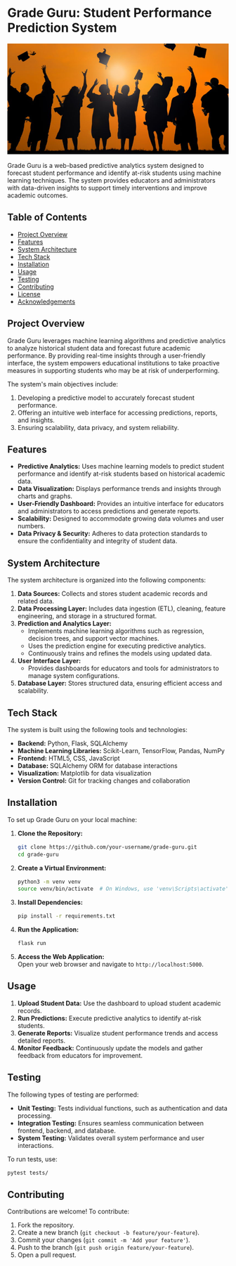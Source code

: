 # Grade Guru: Student Performance Prediction System
![alt text](images/college-graduates.jpg)

Grade Guru is a web-based predictive analytics system designed to forecast student performance and identify at-risk students using machine learning techniques. The system provides educators and administrators with data-driven insights to support timely interventions and improve academic outcomes. 

## Table of Contents
- [Project Overview](#project-overview)
- [Features](#features)
- [System Architecture](#system-architecture)
- [Tech Stack](#tech-stack)
- [Installation](#installation)
- [Usage](#usage)
- [Testing](#testing)
- [Contributing](#contributing)
- [License](#license)
- [Acknowledgements](#acknowledgements)

## Project Overview
Grade Guru leverages machine learning algorithms and predictive analytics to analyze historical student data and forecast future academic performance. By providing real-time insights through a user-friendly interface, the system empowers educational institutions to take proactive measures in supporting students who may be at risk of underperforming.

The system's main objectives include:
1. Developing a predictive model to accurately forecast student performance.
2. Offering an intuitive web interface for accessing predictions, reports, and insights.
3. Ensuring scalability, data privacy, and system reliability.

## Features
- **Predictive Analytics:** Uses machine learning models to predict student performance and identify at-risk students based on historical academic data.
- **Data Visualization:** Displays performance trends and insights through charts and graphs.
- **User-Friendly Dashboard:** Provides an intuitive interface for educators and administrators to access predictions and generate reports.
- **Scalability:** Designed to accommodate growing data volumes and user numbers.
- **Data Privacy & Security:** Adheres to data protection standards to ensure the confidentiality and integrity of student data.

## System Architecture
The system architecture is organized into the following components:
1. **Data Sources:** Collects and stores student academic records and related data.
2. **Data Processing Layer:** Includes data ingestion (ETL), cleaning, feature engineering, and storage in a structured format.
3. **Prediction and Analytics Layer:** 
   - Implements machine learning algorithms such as regression, decision trees, and support vector machines.
   - Uses the prediction engine for executing predictive analytics.
   - Continuously trains and refines the models using updated data.
4. **User Interface Layer:**
   - Provides dashboards for educators and tools for administrators to manage system configurations.
5. **Database Layer:** Stores structured data, ensuring efficient access and scalability.

## Tech Stack
The system is built using the following tools and technologies:
- **Backend:** Python, Flask, SQLAlchemy
- **Machine Learning Libraries:** Scikit-Learn, TensorFlow, Pandas, NumPy
- **Frontend:** HTML5, CSS, JavaScript
- **Database:** SQLAlchemy ORM for database interactions
- **Visualization:** Matplotlib for data visualization
- **Version Control:** Git for tracking changes and collaboration

## Installation
To set up Grade Guru on your local machine:
1. **Clone the Repository:**
   ```bash
   git clone https://github.com/your-username/grade-guru.git
   cd grade-guru
   ```
2. **Create a Virtual Environment:**
   ```bash
   python3 -m venv venv
   source venv/bin/activate  # On Windows, use 'venv\Scripts\activate'
   ```
3. **Install Dependencies:**
   ```bash
   pip install -r requirements.txt
   ```
4. **Run the Application:**
   ```bash
   flask run
   ```
5. **Access the Web Application:**  
   Open your web browser and navigate to `http://localhost:5000`.

## Usage
1. **Upload Student Data:** Use the dashboard to upload student academic records.
2. **Run Predictions:** Execute predictive analytics to identify at-risk students.
3. **Generate Reports:** Visualize student performance trends and access detailed reports.
4. **Monitor Feedback:** Continuously update the models and gather feedback from educators for improvement.

## Testing
The following types of testing are performed:
- **Unit Testing:** Tests individual functions, such as authentication and data processing.
- **Integration Testing:** Ensures seamless communication between frontend, backend, and database.
- **System Testing:** Validates overall system performance and user interactions.

To run tests, use:
```bash
pytest tests/
```

## Contributing
Contributions are welcome! To contribute:
1. Fork the repository.
2. Create a new branch (`git checkout -b feature/your-feature`).
3. Commit your changes (`git commit -m 'Add your feature'`).
4. Push to the branch (`git push origin feature/your-feature`).
5. Open a pull request.

